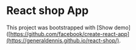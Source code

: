 # React shop App

This project was bootstrapped with [Show demo]([https://github.com/facebook/create-react-app](https://generaldennis.github.io/react-shop/).
